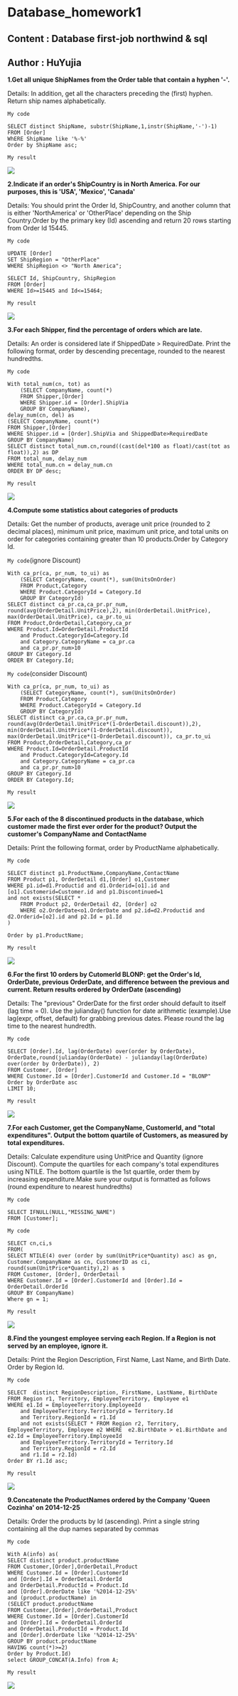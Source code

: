 # Database_homework1
## Content : Database first-job northwind &amp; sql
## Author : HuYujia

**1.Get all unique ShipNames from the Order table that contain a hyphen '-'.**

Details: In addition, get all the characters preceding the (first) hyphen. Return ship names alphabetically.

`My code`
```
SELECT distinct ShipName, substr(ShipName,1,instr(ShipName,'-')-1)
FROM [Order]
WhERE ShipName like '%-%'
Order by ShipName asc;
```

`My result`

![](https://github.com/YujiaHu1109/Database_homework1/blob/main/results/q1.png)

**2.Indicate if an order's ShipCountry is in North America. For our purposes, this is 'USA', 'Mexico', 'Canada'**

Details: You should print the Order Id, ShipCountry, and another column that is 
either 'NorthAmerica' or 'OtherPlace' depending on the Ship Country.Order by the primary key (Id) ascending and return 20 rows starting from Order Id 15445.

`My code`
```
UPDATE [Order]
SET ShipRegion = "OtherPlace"
WHERE ShipRegion <> "North America";
```
```
SELECT Id, ShipCountry, ShipRegion
FROM [Order]
WHERE Id>=15445 and Id<=15464;
```

`My result`

![](https://github.com/YujiaHu1109/Database_homework1/blob/main/results/q2.png)

**3.For each Shipper, find the percentage of orders which are late.**

Details: An order is considered late if ShippedDate > RequiredDate. Print the following format, order by descending precentage, rounded to the nearest hundredths.

`My code`
```
With total_num(cn, tot) as
	(SELECT CompanyName, count(*)
	FROM Shipper,[Order] 
	WHERE Shipper.id = [Order].ShipVia
	GROUP BY CompanyName),
delay_num(cn, del) as 
(SELECT CompanyName, count(*)
FROM Shipper,[Order]
WHERE Shipper.id = [Order].ShipVia and ShippedDate>RequiredDate
GROUP BY CompanyName)
SELECT distinct total_num.cn,round((cast(del*100 as float)/cast(tot as float)),2) as DP
FROM total_num, delay_num 
WHERE total_num.cn = delay_num.cn
ORDER BY DP desc;
```

`My result`

![](https://github.com/YujiaHu1109/Database_homework1/blob/main/results/q3.png)

**4.Compute some statistics about categories of products**

Details: Get the number of products, average unit price (rounded to 2 decimal places), minimum unit price, maximum unit price, and total units on order for categories containing greater than 10 products.Order by Category Id.

`My code`(ignore Discount)
```
With ca_pr(ca, pr_num, to_ui) as
	(SELECT CategoryName, count(*), sum(UnitsOnOrder)
	FROM Product,Category
	WHERE Product.CategoryId = Category.Id 
	GROUP BY CategoryId)
SELECT distinct ca_pr.ca,ca_pr.pr_num, round(avg(OrderDetail.UnitPrice),2), min(OrderDetail.UnitPrice), max(OrderDetail.UnitPrice), ca_pr.to_ui
FROM Product,OrderDetail,Category,ca_pr
WHERE Product.Id=OrderDetail.ProductId 
	and Product.CategoryId=Category.Id
	and Category.CategoryName = ca_pr.ca
	and ca_pr.pr_num>10
GROUP BY Category.Id
ORDER BY Category.Id; 
```

`My code`(consider Discount)
```
With ca_pr(ca, pr_num, to_ui) as
	(SELECT CategoryName, count(*), sum(UnitsOnOrder)
	FROM Product,Category
	WHERE Product.CategoryId = Category.Id 
	GROUP BY CategoryId)
SELECT distinct ca_pr.ca,ca_pr.pr_num, round(avg(OrderDetail.UnitPrice*(1-OrderDetail.discount)),2), min(OrderDetail.UnitPrice*(1-OrderDetail.discount)), max(OrderDetail.UnitPrice*(1-OrderDetail.discount)), ca_pr.to_ui
FROM Product,OrderDetail,Category,ca_pr
WHERE Product.Id=OrderDetail.ProductId 
	and Product.CategoryId=Category.Id
	and Category.CategoryName = ca_pr.ca
	and ca_pr.pr_num>10
GROUP BY Category.Id
ORDER BY Category.Id; 
```

`My result`

![](https://github.com/YujiaHu1109/Database_homework1/blob/main/results/q4.png)

**5.For each of the 8 discontinued products in the database, which customer made the first ever order for the product? Output the customer's CompanyName and ContactName**

Details: Print the following format, order by ProductName alphabetically.

`My code`
```
SELECT distinct p1.ProductName,CompanyName,ContactName
FROM Product p1, OrderDetail d1,[Order] o1,Customer
WHERE p1.id=d1.Productid and d1.Orderid=[o1].id and [o1].Customerid=Customer.id and p1.Discontinued=1
and not exists(SELECT *
	FROM Product p2, OrderDetail d2, [Order] o2 
	WHERE o2.OrderDate<o1.OrderDate and p2.id=d2.Productid and d2.Orderid=[o2].id and p2.Id = p1.Id
)

Order by p1.ProductName;
```

`My result`

![](https://github.com/YujiaHu1109/Database_homework1/blob/main/results/q5.png)

**6.For the first 10 orders by CutomerId BLONP: get the Order's Id, OrderDate, previous OrderDate, and difference between the previous and current. Return results ordered by OrderDate (ascending)**

Details: The "previous" OrderDate for the first order should default to itself (lag time = 0). Use the julianday() function for date arithmetic (example).Use lag(expr, offset, default) for grabbing previous dates. Please round the lag time to the nearest hundredth.

`My code`
```
SELECT [Order].Id, lag(OrderDate) over(order by OrderDate), OrderDate,round(julianday(OrderDate) - julianday(lag(OrderDate) over(order by OrderDate)), 2)
FROM Customer, [Order]
WHERE Customer.Id = [Order].CustomerId and Customer.Id = "BLONP"
Order by OrderDate asc
LIMIT 10;
```

`My result`

![](https://github.com/YujiaHu1109/Database_homework1/blob/main/results/q6.png)

**7.For each Customer, get the CompanyName, CustomerId, and "total expenditures". Output the bottom quartile of Customers, as measured by total expenditures.**

Details: Calculate expenditure using UnitPrice and Quantity (ignore Discount). Compute the quartiles for each company's total expenditures using NTILE. The bottom quartile is the 1st quartile, order them by increasing expenditure.Make sure your output is formatted as follows (round expenditure to nearest hundredths)

`My code`
```
SELECT IFNULL(NULL,"MISSING_NAME")
FROM [Customer];
```

`My code`
```
SELECT cn,ci,s
FROM(
SELECT NTILE(4) over (order by sum(UnitPrice*Quantity) asc) as gn, Customer.CompanyName as cn, CustomerID as ci, round(sum(UnitPrice*Quantity),2) as s
FROM Customer, [Order], OrderDetail
WHERE Customer.Id = [Order].CustomerId and [Order].Id = OrderDetail.OrderId 
GROUP BY CompanyName)
Where gn = 1;
```

`My result`

![](https://github.com/YujiaHu1109/Database_homework1/blob/main/results/q7.png)

**8.Find the youngest employee serving each Region. If a Region is not served by an employee, ignore it.**

Details: Print the Region Description, First Name, Last Name, and Birth Date. Order by Region Id.

`My code`
```
SELECT  distinct RegionDescription, FirstName, LastName, BirthDate
FROM Region r1, Territory, EmployeeTerritory, Employee e1
WHERE e1.Id = EmployeeTerritory.EmployeeId
	and EmployeeTerritory.TerritoryId = Territory.Id
	and Territory.RegionId = r1.Id
	and not exists(SELECT * FROM Region r2, Territory, EmployeeTerritory, Employee e2 WHERE  e2.BirthDate > e1.BirthDate and e2.Id = EmployeeTerritory.EmployeeId
	and EmployeeTerritory.TerritoryId = Territory.Id
	and Territory.RegionId = r2.Id
	and r1.Id = r2.Id)
Order BY r1.Id asc;
```

`My result`

![](https://github.com/YujiaHu1109/Database_homework1/blob/main/results/q8.png)


**9.Concatenate the ProductNames ordered by the Company 'Queen Cozinha' on 2014-12-25**

Details: Order the products by Id (ascending). Print a single string containing all the dup names separated by commas

`My code`
```
With A(info) as(
SELECT distinct product.productName
FROM Customer,[Order],OrderDetail,Product
WHERE Customer.Id = [Order].CustomerId 
and [Order].Id = OrderDetail.OrderId 
and OrderDetail.ProductId = Product.Id 
and [Order].OrderDate like '%2014-12-25%'
and (product.productName) in 
(SELECT product.productName
FROM Customer,[Order],OrderDetail,Product
WHERE Customer.Id = [Order].CustomerId 
and [Order].Id = OrderDetail.OrderId 
and OrderDetail.ProductId = Product.Id 
and [Order].OrderDate like '%2014-12-25%'
GROUP BY product.productName
HAVING count(*)>=2)
Order by Product.Id)
select GROUP_CONCAT(A.Info) from A;
```

`My result`

![](https://github.com/YujiaHu1109/Database_homework1/blob/main/results/q9.png)

